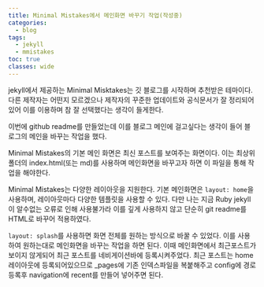 ```yaml
---
title: Minimal Mistakes에서 메인화면 바꾸기 작업(작성중)
categories:
  - blog
tags:
  - jekyll
  - mmistakes
toc: true
classes: wide
---
```


jekyll에서 제공하는 Minimal Misktakes는 깃 블로그를 시작하며 추천받은 테마이다. 
다른 제작자는 어떤지 모르겠으나 제작자의 꾸준한 업데이트와 공식문서가 잘 정리되어있어 이를 이용하며 참 잘 선택했다는 생각이 들게한다. 

이번에 github readme를 만들었는데 이를 블로그 메인에 걸고싶다는 생각이 들어 블로그의 메인을 바꾸는 작업을 했다.

Minimal Mistakes의 기본 메인 화면은 최신 포스트를 보여주는 화면이다. 이는 최상위 폴더의 index.html(또는 md)를 사용하며 메인화면을 바꾸고자 하면 이 파일을 통해 작업을 해야한다.

Minimal Mistakes는 다양한 레이아웃을 지원한다. 기본 메인화면은 `layout: home`을 사용하며, 레이아웃마다 다양한 템플릿을 사용할 수 있다. 다만 나는 지금 Ruby jekyll이 알수없는 오류로 인해 사용불가라 이를 깊게 사용하지 않고 단순히 git readme를 HTML로 바꾸어 적용하였다. 

`layout: splash`를 사용하면 화면 전체를 원하는 방식으로 바꿀 수 있었다. 이를 사용하여 원하는대로 메인화면을 바꾸는 작업을 하면 된다. 이때 메인화면에서 최근포스트가 보이지 않게되어 최근 포스트를 네비게이션바에 등록시켜주었다. 최근 포스트는 home 레이아웃에 등록되어있으므로 _pages에 기존 인덱스파일을 복붙해주고 config에 경로 등록후 navigation에 recent를 만들어 넣어주면 된다.

